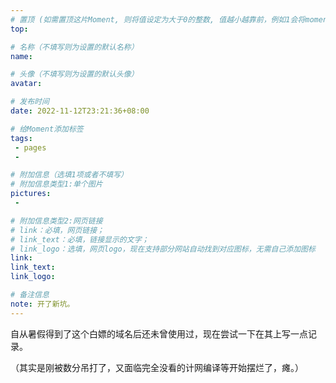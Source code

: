 ```yaml
---
# 置顶 (如需置顶这片Moment, 则将值设定为大于0的整数, 值越小越靠前，例如1会将moment放在最顶端)
top: 

# 名称（不填写则为设置的默认名称）
name:

# 头像（不填写则为设置的默认头像）
avatar:

# 发布时间
date: 2022-11-12T23:21:36+08:00

# 给Moment添加标签
tags:
 - pages
 -

# 附加信息（选填1项或者不填写）
# 附加信息类型1:单个图片
pictures:
 - 

# 附加信息类型2:网页链接
# link：必填，网页链接；
# link_text：必填，链接显示的文字；
# link_logo：选填，网页logo，现在支持部分网站自动找到对应图标，无需自己添加图标
link:
link_text:
link_logo:

# 备注信息
note: 开了新坑。
---
```


<!-- 下面开始写正文 -->
自从暑假得到了这个白嫖的域名后还未曾使用过，现在尝试一下在其上写一点记录。

（其实是刚被数分吊打了，又面临完全没看的计网编译等开始摆烂了，瘫。）
